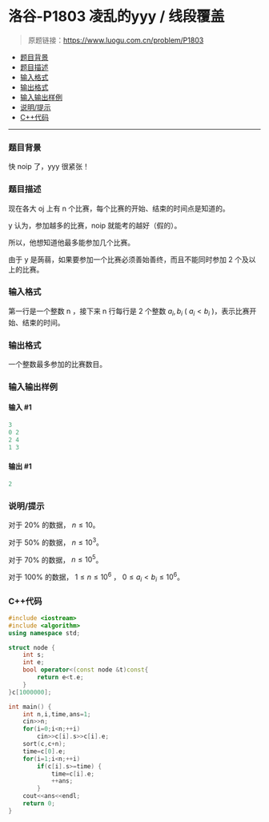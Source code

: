 # 洛谷-P1803 凌乱的yyy / 线段覆盖

> 原题链接：https://www.luogu.com.cn/problem/P1803

- [题目背景](#题目背景)
- [题目描述](#题目描述)
- [输入格式](#输入格式)
- [输出格式](#输出格式)
- [输入输出样例](#输入输出样例)
- [说明/提示](#说明/提示)
- [C++代码](#C++代码)

---

### <a name="题目背景">题目背景</a>

快 noip 了，yyy 很紧张！

### <a name="题目描述">题目描述</a>

现在各大 oj 上有 n 个比赛，每个比赛的开始、结束的时间点是知道的。

y 认为，参加越多的比赛，noip 就能考的越好（假的）。

所以，他想知道他最多能参加几个比赛。

由于 y 是蒟蒻，如果要参加一个比赛必须善始善终，而且不能同时参加 2 个及以上的比赛。

### <a name="输入格式">输入格式</a>

第一行是一个整数 n  ，接下来 n 行每行是 2 个整数 $a_{i},b_{i}$ ( $a_{i}<b_{i}$ )，表示比赛开始、结束的时间。

### <a name="输出格式">输出格式</a>

一个整数最多参加的比赛数目。

### <a name="输入输出样例">输入输出样例</a>

#### 输入 #1

```c++
3
0 2
2 4
1 3
```

#### 输出 #1

```c++
2
```

### <a name="说明/提示">说明/提示</a>

对于 20% 的数据， $n \le 10$。

对于 50% 的数据， $n \le 10^3$。

对于 70% 的数据， $n \le 10^{5}$。

对于 100% 的数据， $1\le n \le 10^{6}$ ， $0 \le a_{i} < b_{i} \le 10^6$。

### <a name="C++代码">C++代码</a>

```c++
#include <iostream>
#include <algorithm>
using namespace std;

struct node {
    int s;
    int e;
    bool operator<(const node &t)const{
        return e<t.e;
    }
}c[1000000];

int main() {
    int n,i,time,ans=1;
    cin>>n;
    for(i=0;i<n;++i)
        cin>>c[i].s>>c[i].e;
    sort(c,c+n);
    time=c[0].e;
    for(i=1;i<n;++i)
        if(c[i].s>=time) {
            time=c[i].e;
            ++ans;
        }
    cout<<ans<<endl;
    return 0;
}
```